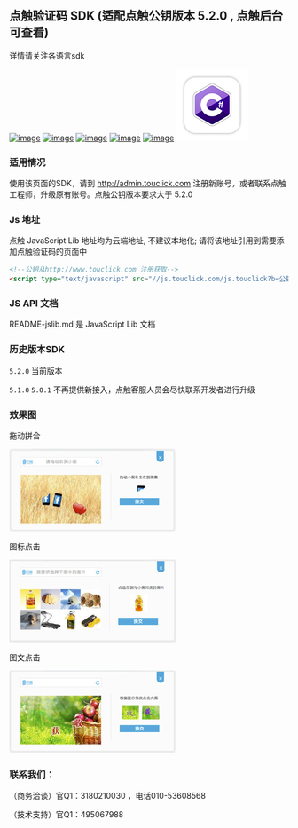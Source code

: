 ## 点触验证码 SDK (适配点触公钥版本 5.2.0 , 点触后台可查看)

详情请关注各语言sdk

[![image](https://raw.githubusercontent.com/zyayhj/captcha-demo/image/images/JAVA4.png)](https://github.com/touclick/java-sdk)
[![image](https://raw.githubusercontent.com/zyayhj/captcha-demo/image/images/PHP4.png)](https://github.com/touclick/php-sdk)
[![image](https://raw.githubusercontent.com/zyayhj/captcha-demo/image/images/python4.png)](https://github.com/touclick/python-sdk)
[![image](https://raw.githubusercontent.com/zyayhj/captcha-demo/image/images/GO4.png)](https://github.com/touclick/go-sdk)
[![image](https://raw.githubusercontent.com/zyayhj/captcha-demo/image/images/JS4.png)](https://github.com/touclick/nodejs-demo)
[![image](https://raw.githubusercontent.com/zyayhj/captcha-demo/image/images/csharp.png)](https://github.com/touclick/csharp-sdk)

### 适用情况

使用该页面的SDK，请到 http://admin.touclick.com 注册新账号，或者联系点触工程师，升级原有账号。点触公钥版本要求大于 5.2.0

### Js 地址

点触 JavaScript Lib 地址均为云端地址, 不建议本地化; 请将该地址引用到需要添加点触验证码的页面中
```html
<!--公钥从http://www.touclick.com 注册获取-->
<script type="text/javascript" src="//js.touclick.com/js.touclick?b=公钥" ></script>
```
### JS API 文档
README-jslib.md 是 JavaScript Lib 文档 

### 历史版本SDK

`5.2.0` 当前版本

`5.1.0` `5.0.1` 不再提供新接入，点触客服人员会尽快联系开发者进行升级


### 效果图

拖动拼合

![image](https://raw.githubusercontent.com/zyayhj/captcha-demo/image/images/drag-3.png)

图标点击

![image](https://raw.githubusercontent.com/zyayhj/captcha-demo/image/images/block-14.png)

图文点击

![image](https://raw.githubusercontent.com/zyayhj/captcha-demo/image/images/classical_13.png)


### 联系我们：
（商务洽谈）官Q1：3180210030 ，电话010-53608568

（技术支持）官Q1：495067988  
